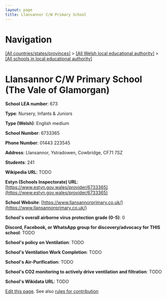 ```yaml
---
layout: page
title: Llansannor C/W Primary School
---
```

# Navigation

[[All countries/states/provinces]](../../..) > [[All Welsh local educational authority]](../..) > [[All schools in local educational authority]](..)

# Llansannor C/W Primary School (The Vale of Glamorgan)

**School LEA number**: 673

**Type**: Nursery, Infants & Juniors

**Type (Welsh)**: English medium

**School Number**: 6733365

**Phone Number**: 01443 223545

**Address**: Llansannor, Ystradowen, Cowbridge, CF71 7SZ

**Students**: 241

**Wikipedia URL**: TODO

**Estyn (Schools Inspectorate) URL**: [https://www.estyn.gov.wales/provider/6733365](https://www.estyn.gov.wales/provider/6733365)

**School Website**: [https://www.llansannorprimary.co.uk/](https://www.llansannorprimary.co.uk/)

**School's overall airborne virus protection grade (0-5)**: 0

**Discord, Facebook, or WhatsApp group for discovery/advocacy for THIS school**: TODO

**School's policy on Ventilation**: TODO

**School's Ventilation Work Completion**: TODO

**School's Air-Purification**: TODO

**School's CO2 monitoring to actively drive ventilation and filtration**: TODO

**School's Wikidata URL**: TODO




[Edit this page](https://github.com/VentilationProject/Wales/edit/prif/./The_Vale_of_Glamorgan/Llansannor_C_W_Primary_School.md). See also [rules for contribution](../../../contribution-rules/)